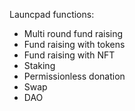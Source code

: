  Launcpad functions:
- Multi round fund raising
- Fund raising with tokens
- Fund raising with NFT
- Staking
- Permissionless donation
- Swap
- DAO
